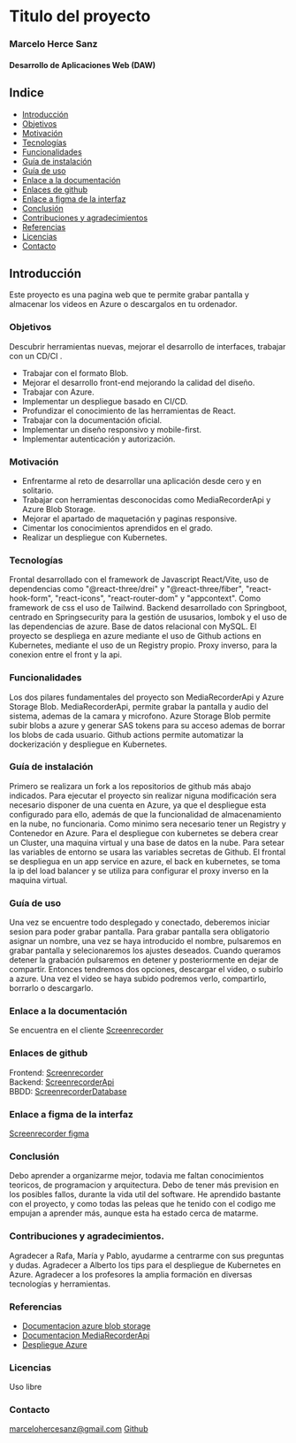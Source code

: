 
# Titulo del proyecto
### Marcelo Herce Sanz
#### Desarrollo de Aplicaciones Web (DAW)

## Indice
- [Introducción](#introducción)
- [Objetivos](#objetivos)
- [Motivación](#motivación)
- [Tecnologías](#tecnologías)
- [Funcionalidades](#funcionalidades)
- [Guía de instalación](#guía-de-instalación)
- [Guía de uso](#guía-de-uso)
- [Enlace a la documentación](#enlace-a-la-documentación)
- [Enlaces de github](#enlaces-de-github)
- [Enlace a figma de la interfaz](#enlace-a-figma-de-la-interfaz)
- [Conclusión](#conclusión)
- [Contribuciones y agradecimientos](#contribuciones-y-agradecimientos)
- [Referencias](#referencias)
- [Licencias](#licencias)
- [Contacto](#contacto)

## Introducción
Este proyecto es una pagina web que te permite grabar pantalla y almacenar los videos en Azure o descargalos en tu ordenador.

### Objetivos
Descubrir herramientas nuevas, mejorar el desarrollo de interfaces, trabajar con un CD/CI   .
- Trabajar con el formato Blob.
- Mejorar el desarrollo front-end mejorando la calidad del diseño.
- Trabajar con Azure.
- Implementar un despliegue basado en CI/CD.
- Profundizar el conocimiento de las herramientas de React.
- Trabajar con la documentación oficial.
- Implementar un diseño responsivo y mobile-first.
- Implementar autenticación y autorización.

### Motivación 
- Enfrentarme al reto de desarrollar una aplicación desde cero y en solitario.
- Trabajar con herramientas desconocidas como MediaRecorderApi y Azure Blob Storage.
- Mejorar el apartado de maquetación y paginas responsive.
- Cimentar los conocimientos aprendidos en el grado.
- Realizar un despliegue con Kubernetes.

### Tecnologías 
Frontal desarrollado con el framework de Javascript React/Vite, uso de dependencias como "@react-three/drei" y "@react-three/fiber", "react-hook-form", "react-icons", "react-router-dom" y "appcontext". Como framework de css el uso de Tailwind.
Backend desarrollado con Springboot, centrado en Springsecurity para la gestión de ususarios, lombok y el uso de las dependencias de azure.
Base de datos relacional con MySQL.
El proyecto se despliega en azure mediante el uso de Github actions en Kubernetes, mediante el
uso de un Registry propio.
Proxy inverso, para la conexion entre el front y la api.

### Funcionalidades
Los dos pilares fundamentales del proyecto son MediaRecorderApi y Azure Storage Blob.
MediaRecorderApi, permite grabar la pantalla y audio del sistema, ademas de la camara y microfono.
Azure Storage Blob permite subir blobs a azure y generar SAS tokens para su acceso ademas de borrar los blobs de cada usuario.
Github actions permite automatizar la dockerización y despliegue en Kubernetes.


### Guía de instalación
Primero se realizara un fork a los repositorios de github más abajo indicados.
Para ejecutar el proyecto sin realizar niguna modificación sera necesario disponer de una cuenta en Azure, ya que el despliegue esta configurado para ello, además de que la funcionalidad de almacenamiento en la nube, no funcionaria.
Como minimo sera necesario tener un Registry y Contenedor en Azure. Para el despliegue con kubernetes se debera crear un Cluster, una maquina virtual y una base de datos en la nube.
Para setear las variables de  entorno se usara las variables secretas de Github.
El frontal se despliegua en un app service en azure, el back en kubernetes, se toma la ip del load balancer y se utiliza para configurar el proxy inverso en la maquina virtual.

### Guía de uso
Una vez se encuentre todo desplegado y conectado, deberemos iniciar sesion para poder grabar pantalla. Para grabar pantalla sera obligatorio asignar un nombre, una vez se haya introducido el nombre, pulsaremos en grabar pantalla y selecionaremos los ajustes deseados. Cuando queramos detener la grabación pulsaremos en detener y posteriormente en dejar de compartir. Entonces tendremos dos opciones, descargar el video, o subirlo a azure. Una vez el video se haya subido podremos verlo, compartirlo, borrarlo o descargarlo.

### Enlace a la documentación
Se encuentra en el cliente [Screenrecorder](https://github.com/MarceloHerce/ClienteTFG)

### Enlaces de github
Frontend: [Screenrecorder](https://github.com/MarceloHerce/ClienteTFG)  
Backend: [ScreenrecorderApi](https://github.com/MarceloHerce/APIUserTFG)  
BBDD: [ScreenrecorderDatabase](https://github.com/MarceloHerce/BBDDTFG)

### Enlace a figma de la interfaz
[Screenrecorder figma](https://github.com/MarceloHerce/ClienteTFG)

### Conclusión
Debo aprender a organizarme mejor, todavia me faltan conocimientos teoricos, de programacion y arquitectura. 
Debo de tener más prevision en los posibles fallos, durante la vida util del software.
He aprendido bastante con el proyecto, y como todas las peleas que he tenido con el codigo me empujan a aprender más, aunque esta ha estado cerca de matarme.

### Contribuciones y agradecimientos.
Agradecer a Rafa, María y Pablo, ayudarme a centrarme con sus preguntas y dudas.
Agradecer a Alberto los tips para el despliegue de Kubernetes en Azure.
Agradecer a los profesores la amplia formación en diversas tecnologías y herramientas.

### Referencias
- [Documentacion azure blob storage](https://learn.microsoft.com/en-us/rest/api/storageservices/blob-service-rest-api)
- [Documentacion MediaRecorderApi](https://developer.mozilla.org/en-US/docs/Web/API/MediaRecorder)
- [Despliegue Azure](https://www.youtube.com/playlist?list=PLtJgrbr_ZgoRFRmUdGsrUMPS-AYvdhQMD)

### Licencias
Uso libre

### Contacto
marcelohercesanz@gmail.com
[Github](https://github.com/MarceloHerce)